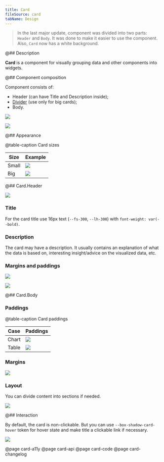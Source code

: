 ```yaml
---
title: Card
fileSource: card
tabName: Design
---
```


> In the last major update, component was divided into two parts: `Header` and `Body`. It was done to make it easier to use the component. Also, `Card` now has a white background.

@## Description

**Card** is a component for visually grouping data and other components into widgets.

@## Component composition

Component consists of:

- Header (can have Title and Description inside);
- [Divider](/components/divider/) (use only for big cards);
- Body.

![](static/card-scheme2.png)

![](static/card-scheme.png)

@## Appearance

@table-caption Card sizes

| Size  | Example                                      |
| ----- | -------------------------------------------- |
| Small | ![](static/card-small.png) |
| Big   | ![](static/card-big.png)     |

@## Card.Header

![](static/card-header.png)

### Title

For the card title use 16px text (`--fs-300`, `--lh-300`) with `font-weight: var(--bold)`.

### Description

The card may have a description. It usually contains an explanation of what the data is based on, interesting insight/advice on the visualized data, etc.

### Margins and paddings

![](static/card-paddings1.png)

![](static/card-margins1.png)

@## Card.Body

### Paddings

@table-caption Card paddings

| Case  | Paddings                       |
| ----- | ------------------------------ |
| Chart | ![](static/card-paddings2.png) |
| Table | ![](static/card-paddings3.png) |

### Margins

![](static/card-margins2.png)

### Layout

You can divide content into sections if needed.

![](static/card-layout.png)

@## Interaction

By default, the card is non-clickable. But you can use `--box-shadow-card-hover` token for hover state and make title a clickable link if necessary.

![](static/card-clickable.png)

@page card-a11y
@page card-api
@page card-code
@page card-changelog
